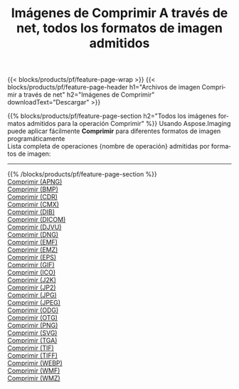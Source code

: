 ﻿---
title: Imágenes de Comprimir A través de net, todos los formatos de imagen admitidos 
weight: 3920
url: /es/net/compress 
lang: es
langdirlevel: 2
locales: zh-hans,ja,it,ru,de,es,fr,nl,id,lt,pl,pt,vi,tr,ko,zh-hant,ar,hi,th,sv,cs,uk,he
description: Usando Aspose.Imaging puede fácilmente Comprimir imágenes a través de net
---

{{< blocks/products/pf/feature-page-wrap >}}
{{< blocks/products/pf/feature-page-header h1="Archivos de imagen Comprimir a través de net" h2="Imágenes de Comprimir" downloadText="Descargar" >}}


{{% blocks/products/pf/feature-page-section  h2="Todos los imágenes formatos admitidos para la operación Comprimir" %}}
Usando Aspose.Imaging puede aplicar fácilmente **Comprimir** para diferentes formatos de imagen programáticamente
<br/>
Lista completa de operaciones {nombre de operación} admitidas por formatos de imagen:
<hr/>
{{% /blocks/products/pf/feature-page-section %}}
<div class="container-fluid productfamilypage bg-gray">
    <div class="convertypes bg-gray agp-content section">
        <div class="container">
		<div class="row other-converters">
		    <div class='col-md-2 other-converter remove-lp remove-rp'><a href="/imaging/es/net/compress/apng" >Comprimir (APNG)</a></div><div class='col-md-2 other-converter remove-lp remove-rp'><a href="/imaging/es/net/compress/bmp" >Comprimir (BMP)</a></div><div class='col-md-2 other-converter remove-lp remove-rp'><a href="/imaging/es/net/compress/cdr" >Comprimir (CDR)</a></div><div class='col-md-2 other-converter remove-lp remove-rp'><a href="/imaging/es/net/compress/cmx" >Comprimir (CMX)</a></div><div class='col-md-2 other-converter remove-lp remove-rp'><a href="/imaging/es/net/compress/dib" >Comprimir (DIB)</a></div><div class='col-md-2 other-converter remove-lp remove-rp'><a href="/imaging/es/net/compress/dicom" >Comprimir (DICOM)</a></div><div class='col-md-2 other-converter remove-lp remove-rp'><a href="/imaging/es/net/compress/djvu" >Comprimir (DJVU)</a></div><div class='col-md-2 other-converter remove-lp remove-rp'><a href="/imaging/es/net/compress/dng" >Comprimir (DNG)</a></div><div class='col-md-2 other-converter remove-lp remove-rp'><a href="/imaging/es/net/compress/emf" >Comprimir (EMF)</a></div><div class='col-md-2 other-converter remove-lp remove-rp'><a href="/imaging/es/net/compress/emz" >Comprimir (EMZ)</a></div><div class='col-md-2 other-converter remove-lp remove-rp'><a href="/imaging/es/net/compress/eps" >Comprimir (EPS)</a></div><div class='col-md-2 other-converter remove-lp remove-rp'><a href="/imaging/es/net/compress/gif" >Comprimir (GIF)</a></div><div class='col-md-2 other-converter remove-lp remove-rp'><a href="/imaging/es/net/compress/ico" >Comprimir (ICO)</a></div><div class='col-md-2 other-converter remove-lp remove-rp'><a href="/imaging/es/net/compress/j2k" >Comprimir (J2K)</a></div><div class='col-md-2 other-converter remove-lp remove-rp'><a href="/imaging/es/net/compress/jp2" >Comprimir (JP2)</a></div><div class='col-md-2 other-converter remove-lp remove-rp'><a href="/imaging/es/net/compress/jpg" >Comprimir (JPG)</a></div><div class='col-md-2 other-converter remove-lp remove-rp'><a href="/imaging/es/net/compress/jpeg" >Comprimir (JPEG)</a></div><div class='col-md-2 other-converter remove-lp remove-rp'><a href="/imaging/es/net/compress/odg" >Comprimir (ODG)</a></div><div class='col-md-2 other-converter remove-lp remove-rp'><a href="/imaging/es/net/compress/otg" >Comprimir (OTG)</a></div><div class='col-md-2 other-converter remove-lp remove-rp'><a href="/imaging/es/net/compress/png" >Comprimir (PNG)</a></div><div class='col-md-2 other-converter remove-lp remove-rp'><a href="/imaging/es/net/compress/svg" >Comprimir (SVG)</a></div><div class='col-md-2 other-converter remove-lp remove-rp'><a href="/imaging/es/net/compress/tga" >Comprimir (TGA)</a></div><div class='col-md-2 other-converter remove-lp remove-rp'><a href="/imaging/es/net/compress/tif" >Comprimir (TIF)</a></div><div class='col-md-2 other-converter remove-lp remove-rp'><a href="/imaging/es/net/compress/tiff" >Comprimir (TIFF)</a></div><div class='col-md-2 other-converter remove-lp remove-rp'><a href="/imaging/es/net/compress/webp" >Comprimir (WEBP)</a></div><div class='col-md-2 other-converter remove-lp remove-rp'><a href="/imaging/es/net/compress/wmf" >Comprimir (WMF)</a></div><div class='col-md-2 other-converter remove-lp remove-rp'><a href="/imaging/es/net/compress/wmz" >Comprimir (WMZ)</a></div>
                </div>
        </div>
    </div>
</div>
<br/>


